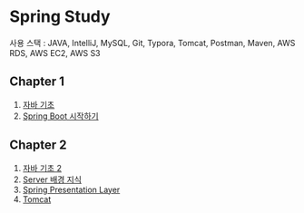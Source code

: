 # Spring Study

사용 스택 : JAVA, IntelliJ, MySQL, Git, Typora, Tomcat, Postman, Maven, AWS RDS, AWS EC2, AWS S3



## Chapter 1

1. [자바 기초](<https://github.com/jungjai/Spring_Study/blob/master/1%EC%B0%A8/java_basic.md>)
2. [Spring Boot 시작하기](<https://github.com/jungjai/Spring_Study/blob/master/1%EC%B0%A8/Start_SpringBoot.md>)

## Chapter 2

1. [자바 기초 2](<https://github.com/jungjai/Spring_Study/blob/master/2%EC%B0%A8/java_basic2.md>)
2. [Server 배경 지식]()
3. [Spring Presentation Layer]()
4. [Tomcat]()

